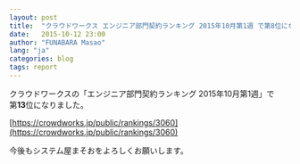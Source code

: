 ```yaml
---
layout: post
title:  "クラウドワークス エンジニア部門契約ランキング 2015年10月第1週 で第8位になりました。"
date:   2015-10-12 23:00
author: "FUNABARA Masao"
lang: "ja"
categories: blog
tags: report
---
```


クラウドワークスの「エンジニア部門契約ランキング 2015年10月第1週」で  
第**13**位になりました。

[https://crowdworks.jp/public/rankings/3060](https://crowdworks.jp/public/rankings/3060)

今後もシステム屋まそおをよろしくお願いします。
